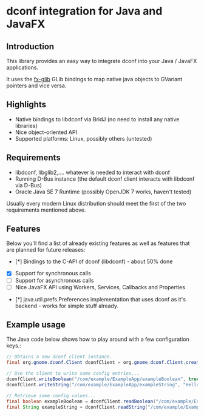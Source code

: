 dconf integration for Java and JavaFX
=====================================


Introduction
------------

This library provides an easy way to integrate dconf into
your Java / JavaFX applications.

It uses the <a href="https://github.com/cathive/fx-glib">fx-glib</a> GLib bindings
to map native java objects to GVariant pointers and vice versa.


Highlights
----------

*   Native bindings to libdconf via BridJ (no need to install any native libraries)
*   Nice object-oriented API
*   Supported platforms: Linux, possibly others (untested)


Requirements
------------

*   libdconf, libglib2,.... whatever is needed to interact with dconf
*   Running D-Bus instance (the default dconf client interacts with libdconf via D-Bus)
*   Oracle Java SE 7 Runtime (possibly OpenJDK 7 works, haven't tested)

Usually every modern Linux distribution should meet the first of the two requirements mentioned above.


Features
--------

Below you'll find a list of already existing features as well as features that are planned for
future releases:

- [*] Bindings to the C-API of dconf (libdconf) -  about 50% done
- [x] Support for synchronous calls
- [ ] Support for asynchronous calls
- [ ] Nice JavaFX API using Workers, Services, Callbacks and Properties
- [*] java.util.prefs.Preferences implementation that uses dconf as it's backend - works for simple stuff already.


Example usage
-------------

The Java code below shows how to play around with a few configuration keys.:

```java
// Obtains a new dconf client instance.
final org.gnome.dconf.Client dconfClient = org.gnome.dconf.Client.create();

// Use the client to write some config entries...
dconfClient.writeBoolean("/com/example/ExampleApp/exampleBoolean", true);
dconfClient.writeString("/com/example/ExampleApp/exampleString", "Hello, World!")

// Retrieve some config values...
final boolean exampleBoolean = dconfClient.readBoolean("/com/example/ExampleApp/exampleBoolean");
final String exampleString = dconfClient.readString("/com/example/ExampleApp/exampleString");
```
